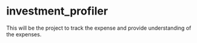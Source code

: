 # investment_profiler
This will be the project to track the expense and provide  understanding of the expenses.
